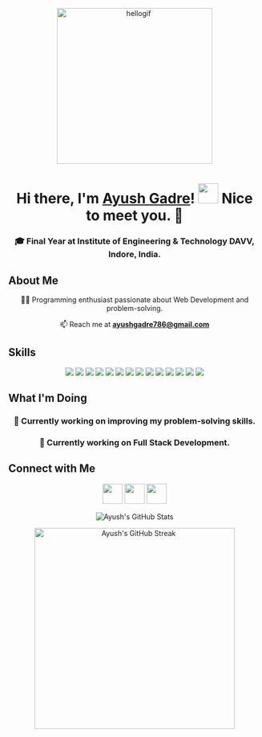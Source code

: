<p align="center">
  <img src="https://user-images.githubusercontent.com/67560900/107698101-10797e00-6cda-11eb-8357-b7808d66151a.gif" width="310px" alt="hellogif">
</p>

<h1 align="center">Hi there, I'm <a href="https://github.com/Ayushgadre" target="_blank">Ayush Gadre</a>! <img src="https://raw.githubusercontent.com/ShahriarShafin/ShahriarShafin/main/Assets/hi.gif" width="40px"/> Nice to meet you. 🤗</h1>

<h3 align="center">🎓 Final Year at Institute of Engineering & Technology DAVV, Indore, India.</h3>

<h2>About Me</h2>

<p align="center">👨‍💻 Programming enthusiast passionate about Web Development and problem-solving.</p>
<p align="center">📫 Reach me at <strong><a href="mailto:ayushgadre786@gmail.com">ayushgadre786@gmail.com</a></strong></p>

<h2>Skills</h2>

<p align="center">
  <img src="https://img.shields.io/badge/html5%20-%23E34F26.svg?&style=for-the-badge&logo=html5&logoColor=white"/>
  <img src="https://img.shields.io/badge/css3%20-%231572B6.svg?&style=for-the-badge&logo=css3&logoColor=white"/>
  <img src="https://img.shields.io/badge/javascript%20-%23323330.svg?&style=for-the-badge&logo=javascript&logoColor=%23F7DF1E"/>
  <img src="https://img.shields.io/badge/C-00599C?style=for-the-badge&logo=c&logoColor=white"/>
  <img src="https://img.shields.io/badge/C%2B%2B-00599C?style=for-the-badge&logo=c%2B%2B&logoColor=white"/>
  <img src="https://img.shields.io/badge/react.js%20-%2320232a.svg?&style=for-the-badge&logo=react&logoColor=%2361DAFB"/>
  <img src="https://img.shields.io/badge/node.js%20-%2320232a.svg?&style=for-the-badge&logo=node.js&logoColor=%2361DAFB"/>
  <img src="https://img.shields.io/badge/mongodb%20-%234DB33D.svg?&style=for-the-badge&logo=mongodb&logoColor=white"/>
  <img src="https://img.shields.io/badge/mysql%20-%230075A8.svg?&style=for-the-badge&logo=mysql&logoColor=white"/>
  <img src="https://img.shields.io/badge/postgresql%20-%23336791.svg?&style=for-the-badge&logo=postgresql&logoColor=white"/>
  <img src="https://img.shields.io/badge/sql%20-%23121011.svg?&style=for-the-badge&logo=sql&logoColor=white"/>
  <img src="https://img.shields.io/badge/vscode%20-%23007ACC.svg?&style=for-the-badge&logo=visualstudiocode&logoColor=white"/>
  <img src="https://img.shields.io/badge/postman-FF6C37?style=for-the-badge&logo=postman&logoColor=white"/>
  <img src="https://img.shields.io/badge/REST APIs-005571?style=for-the-badge"/>
</p>

<h2>What I'm Doing</h2>

<h3 align="center">🔭 Currently working on improving my problem-solving skills.</h3>
<h3 align="center">📑 Currently working on Full Stack Development.</h3>

<h2>Connect with Me</h2>

<p align="center">
  <a href="https://www.linkedin.com/in/ayushgadre/"><img src="https://cdn2.iconfinder.com/data/icons/social-media-2285/512/1_Linkedin_unofficial_colored_svg-128.png" width="40"></a>
  <a href="https://twitter.com/ayush_gadre"><img src="https://cdn2.iconfinder.com/data/icons/social-media-2285/512/1_Twitter3_colored_svg-128.png" width="40"></a>
  <a href="https://www.instagram.com/ayush__gadre/"><img src="https://edent.github.io/SuperTinyIcons/images/svg/instagram.svg" width="40"></a>
</p>



<p align="center"><img src="https://github-readme-stats.vercel.app/api?username=Ayushgadre&show_icons=true&locale=en" alt="Ayush's GitHub Stats"></p>

<p align="center"><img src="https://github-readme-streak-stats.herokuapp.com/?user=Ayushgadre" width="400px" alt="Ayush's GitHub Streak"></p>
